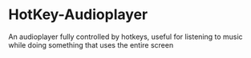 # HotKey-Audioplayer
An audioplayer fully controlled by hotkeys, useful for listening to music while doing something that uses the entire screen
